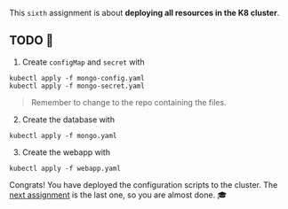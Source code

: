 This `sixth` assignment is about **deploying all resources in the K8 cluster**.

## TODO 🎅
1. Create `configMap` and `secret` with 
```
kubectl apply -f mongo-config.yaml
kubectl apply -f mongo-secret.yaml
```
> Remember to change to the repo containing the files.
2. Create the database with 
```
kubectl apply -f mongo.yaml
```
3. Create the webapp with 
```
kubectl apply -f webapp.yaml
```

Congrats! You have deployed the configuration scripts to the cluster. The [next assignment](https://github.com/zezl7/esd-2024-kubernetes/blob/main/workshop/7_Interact_with_deployed_Cluster) is the last one, so you are almost done. 🎓
